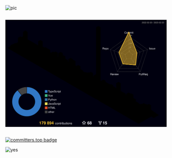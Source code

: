 ![pic](https://user-images.githubusercontent.com/77166960/161437870-b88de6ec-120b-47fd-a5a6-88e0bc8e4053.png)

##

![3d](./profile-3d-contrib/profile-night-rainbow.svg)

##

[![committers.top badge](https://user-badge.committers.top/thailand/Gusb3ll.svg)](https://user-badge.committers.top/thailand/Gusb3ll)

![yes](https://user-images.githubusercontent.com/77166960/220215105-1c0459dd-69b7-4c9e-8c0b-f3ee2c50618a.gif)
